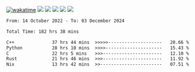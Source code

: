 [![wakatime](https://wakatime.com/badge/user/368879df-dc38-4b1a-86c4-8a2054a0e074.svg)](https://wakatime.com/@368879df-dc38-4b1a-86c4-8a2054a0e074)
<img src="https://img.shields.io/badge/Windows-0078D6?style=flat&logo=Windows&logoColor=white">
<img src="https://img.shields.io/badge/IntelliJ_IDEA-000000.svg?style=flat&logo=IntelliJ-IDEA&logoColor=white">
<img src="https://img.shields.io/badge/CLion-000000.svg?style=flat&logo=CLion&logoColor=white">
<img src="https://img.shields.io/badge/Visual_Studio_Code-007ACC?style=flat&logo=Visual-Studio-Code&logoColor=white">
<img src="https://img.shields.io/badge/Discord-5865F2?label=kano42&style=flat&logo=discord&logoColor=white">
<br>


<!--START_SECTION:waka-->

```txt
From: 14 October 2022 - To: 03 December 2024

Total Time: 182 hrs 38 mins

C++              37 hrs 44 mins  >>>>>--------------------   20.66 %
Python           28 hrs 10 mins  >>>>---------------------   15.43 %
C                22 hrs 5 mins   >>>----------------------   12.10 %
Rust             21 hrs 46 mins  >>>----------------------   11.92 %
Nix              13 hrs 42 mins  >>-----------------------   07.51 %
```

<!--END_SECTION:waka-->
